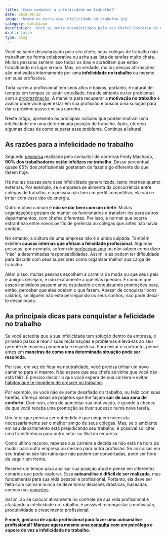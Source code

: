 ```yaml
---
title: 'Como combater a infelicidade no trabalho?'
date: 2019-05-20
image: 'homem-de-terno-com-infelicidade-no-trabalho.jpg'
category: Cotidiano
description: 'Você se sente desvalorizado pelo seu chefe? Gostaria de aumentar sua motivação no trabalho? Para saber como, leia este artigo!'
draft: false
type: blog
---
```


Você se sente desvalorizado pelo seu chefe, seus colegas de trabalho não trabalham de forma colaborativa ou acha sua lista de tarefas muito chata. Muitas pessoas sentem isso todos os dias e acreditam que estão trabalhando no lugar errado. Mas, na verdade, muitas dessas afirmações são motivadas internamente por uma **infelicidade no trabalho** ou mesmo em suas profissões.

Toda carreira profissional tem seus altos e baixos, portanto, é natural de tempos em tempos se sentir entediado, fora de sintonia ou ter problemas com a [procrastinação](/estrategias-para-acabar-procrastinacao/). A maneira para recuperar a **motivação no trabalho** é avaliar onde você quer estar em sua profissão e buscar uma solução para dar o próximo passo em sua carreira.

Neste artigo, apresento os principais indícios que podem motivar uma infelicidade em uma determinada posição de trabalho. Após, ofereço algumas dicas de como superar esse problema. Continue a leitura!

## **As razões para a infelicidade no trabalho**

Segundo [pesquisa](https://extra.globo.com/emprego/no-brasil-cerca-de-90-estao-infelizes-no-trabalho-22780430.html) realizada pelo consultor de carreiras Fredy Machado, **90% dos trabalhadores estão infelizes no trabalho**. Desse percentual, quase 65% dos profissionais gostariam de fazer algo diferente do que fazem hoje.

Há muitas causas para essa infelicidade generalizada, tanto internas quanto externas. Por exemplo, se a empresa se alimenta da concorrência entre colegas de trabalho, e a pessoa não tem um perfil competitivo, ela vai se irritar com esse tipo de energia.

Outro motivo comum é **não se dar bem com um chefe**. Muitas organizações gostam de manter os funcionários e transferi-los para outros departamentos, com chefes diferentes. Por isso, é normal que ocorra estranheza entre novos perfis de gerência ou colegas que antes não havia contato.

No entanto, a cultura de uma empresa não é a única culpada. Também existem **causas internas que afetam a felicidade profissional**. Algumas pessoas, por exemplo, sofrem de [perfeccionismo](/perfeccionismo-qualidade-ou-defeito/) ou não sabem como dizer “não” a determinadas responsabilidades. Assim, elas podem ter dificuldade para discutir com seus superiores como organizar melhor sua carga de trabalho.

Além disso, muitas pessoas escolhem a carreira da moda ou que seus pais e amigos desejam, e não exatamente a que elas queriam. É comum que esses indivíduos passem anos estudando e conquistando promoções para, então, perceber que eles odeiam o que fazem. Apesar de conquistar bons salários, se alguém não está perseguindo os seus sonhos, isso pode deixá-lo desanimado.

## **As principais dicas para conquistar a felicidade no trabalho**

Se você acredita que a sua infelicidade tem solução dentro da empresa, o primeiro passo é reunir suas reclamações e problemas e levá-las ao seu gerente de maneira ponderada e respeitosa. Para evitar o confronto, pense antes em **maneiras de como uma determinada situação pode ser resolvida**.

Por isso, em vez de ficar na neutralidade, você precisa trilhar um novo caminho para si mesmo. Não espere que seu chefe adivinhe que você não está feliz. É preciso decidir o que você espera de sua carreira e evitar [hábitos que te impedem de crescer no trabalho](/crescer-no-trabalho/).

Por exemplo, se você não se sente desafiado no trabalho, ou feliz com suas tarefas, ofereça ideias de projetos que lhe façam **sair de sua zona de conforto**. Com isso, além de aumentar sua motivação, é grande a chance de que você receba uma promoção se tiver sucesso numa nova tarefa.

Um fator que precisa ser entendido é que ninguém necessita necessariamente ser o melhor amigo de seus colegas. Mas, se o ambiente em seu departamento está prejudicando seu trabalho, é possível solicitar uma transferência para outro setor ou filial da empresa.

Como último recurso, repense sua carreira e decida se não está na hora de mudar para outra empresa ou mesmo para outra profissão. Se as coisas em seu trabalho são tão ruins que não podem ser consertadas, pode ser hora de seguir em frente.

Reserve um tempo para analisar sua posição atual e pense em diferentes cenários que pode explorar. Essa **autoanálise é difícil de ser realizada**, mas fundamental para sua vida pessoal e profissional. Portanto, ela deve ser feita com calma e nunca se deve tomar decisões drásticas, baseadas apenas nas [emoções](/tomar-uma-decisao-baseada-na-emocao-ou-na-razao/).

Assim, ao se colocar ativamente no controle de sua vida profissional e afastando a infelicidade no trabalho, é possível reconquistar a motivação, produtividade e crescimento profissional.

**E você, gostaria de ajuda profissional para fazer uma autoanálise profissional? Marque agora mesmo uma** [**consulta**](/contato/) **com um psicólogo e supere de vez a infelicidade no trabalho.**
